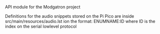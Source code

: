 API module for the Modgatron project

Definitions for the audio snippets stored on the Pi Pico are inside src/main/resources/audio.lst ion the format: ENUMNAME:ID where ID is the index on the serial lowlevel protocol
